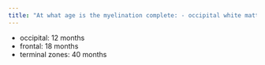 ```yaml
---
title: "At what age is the myelination complete: - occipital white matter - frontal regions - subcortical frontotemporoparietal regions (terminal zones)"
---
```

- occipital: 12 months
- frontal: 18 months
- terminal zones: 40 months

